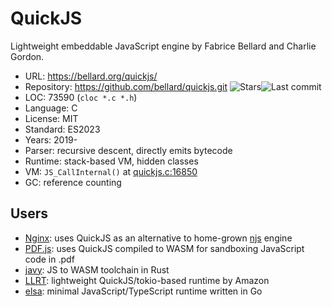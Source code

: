 # QuickJS

Lightweight embeddable JavaScript engine by Fabrice Bellard and Charlie Gordon.

* URL:        https://bellard.org/quickjs/
* Repository: https://github.com/bellard/quickjs.git <img src="https://img.shields.io/github/stars/bellard/quickjs?label=&style=flat-square" alt="Stars"><img src="https://img.shields.io/github/last-commit/bellard/quickjs?label=&style=flat-square" alt="Last commit">
* LOC:        73590 (`cloc *.c *.h`)
* Language:   C
* License:    MIT
* Standard:   ES2023
* Years:      2019-
* Parser:     recursive descent, directly emits bytecode
* Runtime:    stack-based VM, hidden classes
* VM:         `JS_CallInternal()` at [quickjs.c:16850](https://github.com/bellard/quickjs/blob/master/quickjs.c#L16850)
* GC:         reference counting

## Users

* [Nginx](https://github.com/nginx/njs): uses QuickJS as an alternative to home-grown [njs](njs.md) engine
* [PDF.js](https://github.com/mozilla/pdf.js/tree/master/external/quickjs): uses QuickJS compiled to WASM for sandboxing JavaScript code in .pdf
* [javy](https://github.com/bytecodealliance/javy.git): JS to WASM toolchain in Rust
* [LLRT](https://github.com/awslabs/llrt): lightweight QuickJS/tokio-based runtime by Amazon
* [elsa](https://github.com/elsaland/elsa): minimal JavaScript/TypeScript runtime written in Go
